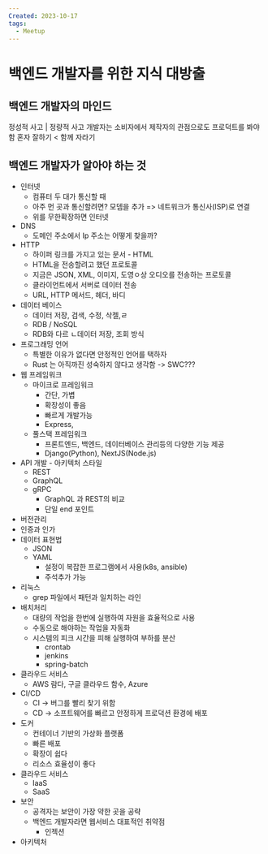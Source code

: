 ```yaml
---
Created: 2023-10-17
tags:
  - Meetup
---
```

# 백엔드 개발자를 위한 지식 대방출
## 백엔드 개발자의 마인드

정성적 사고 | 정량적 사고
개발자는 소비자에서 제작자의 관점으로도 프로덕트를 봐야 함
혼자 잘하기 < 함께 자라기

## 백엔드 개발자가 알아야 하는 것
- 인터넷
	- 컴퓨터 두 대가 통신할 때
	- 아주 먼 곳과 통신할려면? 모뎀을 추가 => 네트워크가 통신사(ISP)로 연결
	- 위를 무한확장하면 인터넷
- DNS
	- 도메인 주소에서 Ip 주소는 어떻게 찾을까?
- HTTP
	- 하이퍼 링크를 가지고 있는 문서 - HTML
	- HTML을 전송할려고 했던 프로토콜
	- 지금은 JSON, XML, 이미지, 도영ㅇ상 오디오를 전송하는 프로토콜
	- 클라이언트에서 서버로 데이터 전송
	- URL, HTTP 메서드, 헤더, 바디 
- 데이터 베이스
	- 데이터 저장, 검색, 수정, 삭젤,ㄹ 
	- RDB / NoSQL
	- RDB와 다르 ㄴ데이터 저장, 조회 방식
- 프로그래밍 언어
	- 특별한 이유가 없다면 안정적인 언어를 택하자
	- Rust 는 아직까진 성숙하지 않다고 생각함 -> SWC???
- 웹 프레임워크
	- 마이크로 프레임워크
		- 간단, 가볍
		- 확장성이 좋음
		- 빠르게 개발가능
		- Express, 
	- 풀스택 프레임워크
		- 프론트엔드, 백엔드, 데이터베이스 관리등의 다양한 기능 제공
		- Django(Python), NextJS(Node.js)
- API 개발 - 아키텍처 스타일
	- REST
	- GraphQL
	- gRPC
		- GraphQL 과 REST의 비교
		- 단일 end 포인트
- 버전관리
- 인증과 인가
- 데이터 표현법
	- JSON
	- YAML
		- 설정이 복잡한 프로그램에서 사용(k8s, ansible) 
		- 주석추가 가능
- 리눅스
	- grep 파일에서 패턴과 일치하는 라인
- 배치처리
	- 대량의 작업을 한번에 실행하여 자원을 효율적으로 사용
	- 수동으로 해야하는 작업을 자동화
	- 시스템의 피크 시간을 피해 실행하여 부하를 분산
		- crontab
		- jenkins
		- spring-batch
- 클라우드 서비스
	- AWS 람다, 구글 클라우드 함수, Azure
- CI/CD
	- CI -> 버그를 빨리 찾기 위함
	- CD -> 소프트웨어를 빠르고 안정하게 프로덕션 환경에 배포
- 도커
	- 컨테이너 기반의 가상화 플랫폼
	- 빠른 배포
	- 확장이 쉽다
	- 리소스 효율성이 좋다
- 클라우드 서비스
	- IaaS
	- SaaS
- 보안
	- 공격자는 보안이 가장 약한 곳을 공략
	- 백엔드 개발자라면 웹서비스 대표적인 취약점
		- 인젝션
- 아키텍처